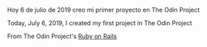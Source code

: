 Hoy 6 de julio de 2019 creo mi primer proyecto en The Odin Project

Today, July 6, 2019, I created my first project in The Odin Project


From The Odin Project's [Ruby on Rails](https://www.theodinproject.com/courses/ruby-on-rails)
